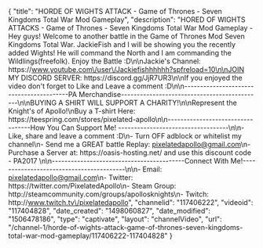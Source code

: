 {
    "title": "HORDE OF WIGHTS ATTACK - Game of Thrones - Seven Kingdoms Total War Mod Gameplay",
    "description": "HORED OF WIGHTS ATTACKS - Game of Thrones - Seven Kingdoms Total War Mod Gameplay - Hey guys! Welcome to another battle in the Game of Thrones Mod Seven Kingdoms Total War.  JackieFish and I will be showing you the recently added Wights! He will command the North and I am commanding the Wildlings(freefolk).  Enjoy the Battle :D\n\nJackie's Channel: https:\/\/www.youtube.com\/user\/Jackiefishhhhhh?spfreload=10\n\nJOIN MY DISCORD SERVER: https:\/\/discord.gg\/JjR7UR3\n\nIf you enjoyed the video don't forget to Like and Leave a comment :D\n\n-----------------------------------------PA Merchandise---------------------------------------------\n\nBUYING A SHIRT WILL SUPPORT A CHARITY!\n\nRepresent the Knight's of Apollo!\nBuy a T-shirt Here: https:\/\/teespring.com\/stores\/pixelated-apollo\n\n----------------------------------How You Can Support Me! -----------------------------------\n\n- Like, share and leave a comment :D\n- Turn OFF adblock or whitelist my channel\n- Send me a GREAT battle Replay: pixelatedapollo@gmail.com\n- Purchase a Server at: https:\/\/oasis-hosting.net\/ and use this discount code - PA2017 \n\n------------------------------------------Connect With Me!-----------------------------------------\n\n- Email: pixelatedapollo@gmail.com\n- Twitter: https:\/\/twitter.com\/PixelatedApollo\n- Steam Group:  http:\/\/steamcommunity.com\/groups\/apollosknights\n- Twitch: http:\/\/www.twitch.tv\/pixelatedapollo",
    "channelid": "117406222",
    "videoid": "117404828",
    "date_created": "1498060827",
    "date_modified": "1506478186",
    "type": "captivate",
    "layout": "channelVideo",
    "url": "\/channel-1\/horde-of-wights-attack-game-of-thrones-seven-kingdoms-total-war-mod-gameplay\/117406222-117404828"
}
